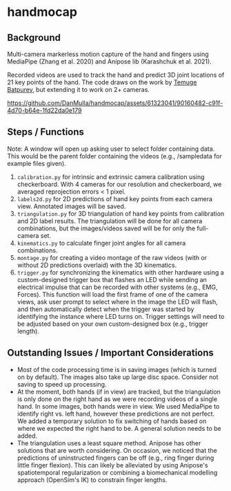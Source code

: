 # handmocap

## Background
Multi-camera markerless motion capture of the hand and fingers using MediaPipe (Zhang et al. 2020) and Anipose lib (Karashchuk et al. 2021).

Recorded videos are used to track the hand and predict 3D joint locations of 21 key points of the hand.  The code draws on the work by [Temuge Batpurev](https://temugeb.github.io/python/computer_vision/2021/06/27/handpose3d.html), but extending it to work on 2+ cameras.

https://github.com/DanMulla/handmocap/assets/61323041/90160482-c91f-4d70-b64e-1fd22da0e179

## Steps / Functions

Note: A window will open up asking user to select folder containing data.  This would be the parent folder containing the videos (e.g., /sampledata for example files given).

1. `calibration.py` for intrinsic and extrinsic camera calibration using checkerboard.  With 4 cameras for our resolution and checkerboard, we averaged reprojection errors < 1 pixel.
2. `labels2d.py` for 2D predictions of hand key points from each camera view.  Annotated images will be saved.
3. `triangulation.py` for 3D triangulation of hand key points from calibration and 2D label results.  The triangulation will be done for all camera combinations, but the images/videos saved will be for only the full-camera set.
4. `kinematics.py` to calculate finger joint angles for all camera combinations.
5. `montage.py` for creating a video montage of the raw videos (with or without 2D predictions overlaid) with the 3D kinematics.
6. `trigger.py` for synchronizing the kinematics with other hardware using a custom-designed trigger box that flashes an LED while sending an electrical impulse that can be recorded with other systems (e.g., EMG, Forces).  This function will load the first frame of one of the camera views, ask user prompt to select where in the image the LED will flash, and then automatically detect when the trigger was started by identifying the instance where LED turns on.  Trigger settings will need to be adjusted based on your own custom-designed box (e.g., trigger length).

## Outstanding Issues / Important Considerations

- Most of the code processing time is in saving images (which is turned on by default). The images also take up large disc space. Consider not saving to speed up processing.
- At the moment, both hands (if in view) are tracked, but the triangulation is only done on the right hand as we were recording videos of a single hand. In some images, both hands were in view. We used MediaPipe to identify right vs. left hand, however these predictions are not perfect. We added a temporary solution to fix switching of hands based on where we expected the right hand to be. A general solution needs to be added.
- The triangulation uses a least square method. Anipose has other solutions that are worth considering. On occasion, we noticed that the predictions of uninstructed fingers can be off (e.g., ring finger during little finger flexion). This can likely be alleviated by using Anipose's spatiotemporal regularization or combining a biomechanical modelling approach (OpenSim's IK) to constrain finger lengths.
